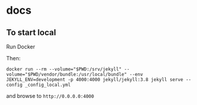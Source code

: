 # docs

## To start local

Run Docker

Then:

  ```
  docker run --rm --volume="$PWD:/srv/jekyll" --volume="$PWD/vendor/bundle:/usr/local/bundle" --env JEKYLL_ENV=development -p 4000:4000 jekyll/jekyll:3.8 jekyll serve --config _config_local.yml
  ```

and browse to `http://0.0.0.0:4000`
